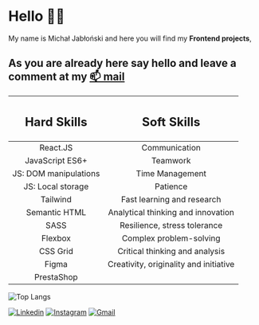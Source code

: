 # Hello 🙋‍♂️ 
My name is Michał Jabłoński and here you will find my **Frontend projects**, 
## As you are already here say hello and leave a comment at my [📫 mail](mailto:michal.jablonski097@gmial.com)

| <h2>Hard Skills </h2> |          <h2>Soft Skills </h2>         |
|:---------------------:|:--------------------------------------:|
|        React.JS       |              Communication             |
|    JavaScript ES6+    |                Teamwork                |
| JS: DOM manipulations |             Time Management            |
|   JS: Local storage   |                Patience                |
|        Tailwind       |       Fast learning and research       |
|     Semantic HTML     |   Analytical thinking and innovation   |
|          SASS         |      Resilience, stress tolerance      |
|        Flexbox        |         Complex problem-solving        |
|        CSS Grid       |     Critical thinking and analysis     |
|         Figma         | Creativity, originality and initiative |
|       PrestaShop      |                                        |

![Top Langs](https://github-readme-stats.vercel.app/api/top-langs/?username=waveex&langs_count=8&theme=radical)

[![Linkedin](https://img.shields.io/badge/-LinkedIn-blue?style=flat&logo=Linkedin&logoColor=white)](https://www.linkedin.com/in/michjab/) 
[![Instagram](https://img.shields.io/badge/-Instagram-24292e?style=flat&labelColor=333&logo=instagram&logoColor=fff)](https://www.instagram.com/mike.ybl/) 
[![Gmail](https://img.shields.io/badge/-Gmail-c14438?style=flat&logo=Gmail&logoColor=white)](mailto:michal.jablonski097@gmail.com)


